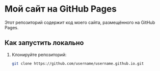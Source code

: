 # Мой сайт на GitHub Pages

Этот репозиторий содержит код моего сайта, размещённого на GitHub Pages.

## Как запустить локально
1. Клонируйте репозиторий:
   ```bash
   git clone https://github.com/username/username.github.io.git
